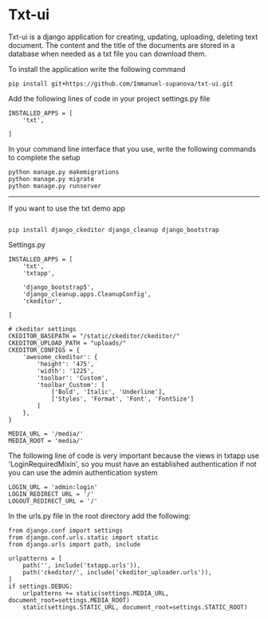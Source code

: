 # Txt-ui

Txt-ui is a django application for creating, updating, uploading, deleting text document. The content and the title of the documents are stored in a database when needed as a txt file you can download them.


To install the application write the following command

```commandline
pip install git+https://github.com/Immanuel-supanova/txt-ui.git
```
Add the following lines of code in your project settings.py file

```
INSTALLED_APPS = [
    'txt',

]
```

In your command line interface that you use, write the following commands to complete the setup
```commandline
python manage.py makemigrations
python manage.py migrate
python manage.py runserver
```

-----------------------------------------------------

If you want to use the txt demo app

```commandline

pip install django_ckeditor django_cleanup django_bootstrap

```

Settings.py

```
INSTALLED_APPS = [
    'txt',
    'txtapp',

    'django_bootstrap5',
    'django_cleanup.apps.CleanupConfig',
    'ckeditor',

]
```
```
# ckeditor settings
CKEDITOR_BASEPATH = "/static/ckeditor/ckeditor/"
CKEDITOR_UPLOAD_PATH = "uploads/"
CKEDITOR_CONFIGS = {
    'awesome_ckeditor': {
        'height': '475',
        'width': '1225',
        'toolbar': 'Custom',
        'toolbar_Custom': [
            ['Bold', 'Italic', 'Underline'],
            ['Styles', 'Format', 'Font', 'FontSize']
        ]
    },
}

```

```
MEDIA_URL = '/media/'
MEDIA_ROOT = 'media/'
```

The following line of code is very important because the views in txtapp use 'LoginRequiredMixin', so you must have an established authentication
if not you can use the admin authentication system

```
LOGIN_URL = 'admin:login'
LOGIN_REDIRECT_URL = '/'
LOGOUT_REDIRECT_URL = '/'
```



In the urls.py file in the root directory add the following:

```
from django.conf import settings
from django.conf.urls.static import static
from django.urls import path, include

urlpatterns = [
    path('', include('txtapp.urls')),
    path('ckeditor/', include('ckeditor_uploader.urls')),
]
if settings.DEBUG:
    urlpatterns += static(settings.MEDIA_URL, document_root=settings.MEDIA_ROOT)
    static(settings.STATIC_URL, document_root=settings.STATIC_ROOT)
```